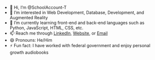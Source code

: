 - 👋 Hi, I’m @SchoolAccount-T
- 👀 I’m interested in Web Development, Database, Development, and Augmented Reality
- 🌱 I’m currently learning front-end and back-end languages such as Python, JavaScript, HTML, CSS, etc.
- 📫 Reach me through  [LinkedIn](https://www.linkedin.com/in/thierrylaguerre), [Website](https://schoolaccount-t.github.io/Landing-Page/), or  [Email](mailto:thierry.laguerre001@mymdc.net)
- 😄 Pronouns: He/Him
- ⚡ Fun fact: I have worked with federal government and enjoy personal growth audiobooks

<!---
SchoolAccount-T/SchoolAccount-T is a ✨ special ✨ repository because its `README.md` (this file) appears on your GitHub profile.
You can click the Preview link to take a look at your changes.
--->
